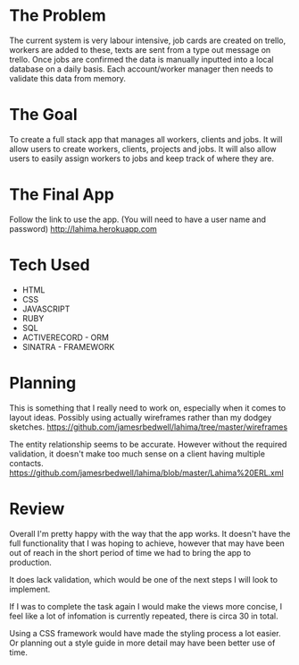 # The Problem
The current system is very labour intensive, job cards are created on trello, workers are added to these, texts are sent from a type out message on trello. Once jobs are confirmed the data is manually inputted into a local database on a daily basis. Each account/worker manager then needs to validate this data from memory.

# The Goal
To create a full stack app that manages all workers, clients and jobs. It will allow users to create workers, clients, projects and jobs. It will also allow users to easily assign workers to jobs and keep track of where they are.

# The Final App
Follow the link to use the app. (You will need to have a user name and password)
http://lahima.herokuapp.com

# Tech Used
* HTML
* CSS
* JAVASCRIPT
* RUBY
* SQL
* ACTIVERECORD - ORM
* SINATRA - FRAMEWORK

# Planning
This is something that I really need to work on, especially when it comes to layout ideas. Possibly using actually wireframes rather than my dodgey sketches. 
https://github.com/jamesrbedwell/lahima/tree/master/wireframes

The entity relationship seems to be accurate. However without the required validation, it doesn't make too much sense on a client having multiple contacts.
https://github.com/jamesrbedwell/lahima/blob/master/Lahima%20ERL.xml

# Review
Overall I'm pretty happy with the way that the app works. It doesn't have the full functionality that I was hoping to achieve, however that may have been out of reach in the short period of time we had to bring the app to production.

It does lack validation, which would be one of the next steps I will look to implement.

If I was to complete the task again I would make the views more concise, I feel like a lot of infomation is currently repeated, there is circa 30 in total.

Using a CSS framework would have made the styling process a lot easier. Or planning out a style guide in more detail may have been better use of time.



